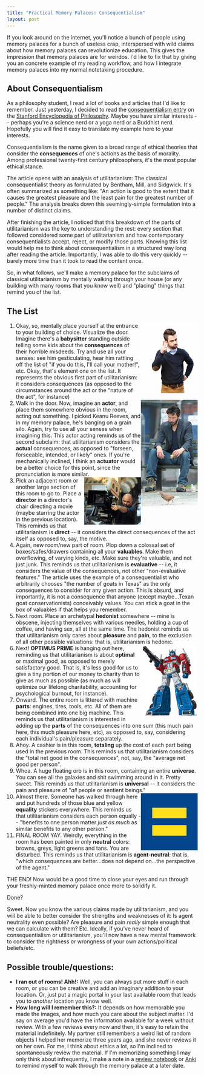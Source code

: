```yaml
---
title: "Practical Memory Palaces: Consequentialism"
layout: post
---
```


If you look around on the internet, you'll notice a bunch of people using memory palaces for a bunch of useless crap, interspersed with wild claims about how memory palaces can revolutionize education. This gives the impression that memory palaces are for weirdos. I'd like to fix that by giving you an concrete example of my reading workflow, and how I integrate memory palaces into my normal notetaking procedure.

## About Consequentialism

As a philosophy student, I read a lot of books and articles that I'd like to remember.  Just yesterday, I decided to read the [consequentialism entry](https://plato.stanford.edu/entries/consequentialism/) on the [Stanford Encyclopedia of Philosophy](https://plato.stanford.edu/entries/consequentialism/).  Maybe you have similar interests -- perhaps you're a science nerd or a yoga nerd or a Buddhist nerd. Hopefully you will find it easy to translate my example here to your interests. 

Consequentialism is the name given to a broad range of ethical theories that consider the **consequences** of one's actions as the basis of morality. Among professional twenty-first century philosophers, it's the most popular ethical stance. 

The article opens with an analysis of utilitarianism: The classical consequentialist theory as formulated by Bentham, Mill, and Sidgwick. It's often summarized as something like: "An action is good to the extent that it causes the greatest pleasure and the least pain for the greatest number of people."  The analysis breaks down this seemingly-simple formulation into a number of distinct claims.

After finishing the article, I noticed that this breakdown of the parts of utilitarianism was the key to understanding the rest: every section that followed considered some part of utilitarianism and how contemporary consequentialists accept, reject, or modify those parts. Knowing this list would help me to think about consequentialism in a structured way long after reading the article. Importantly, I was able to do this very quickly -- barely more time than it took to read the content once.

So, in what follows, we'll make a memory palace for the subclaims of classical utilitarianism by mentally walking through your house (or any building with many rooms that you know well) and "placing" things that remind you of the list.

## The List

1. <img class="sidepic" src="/assets/scolding.jpg" align="right" />Okay, so, mentally place yourself at the entrance to your building of choice. Visualize the door. Imagine there's a **babysitter** standing outside telling some kids about the **consequences** of their horrible misdeeds. Try and use all your senses: see him gesticulating, hear him rattling off the list of "if you do this, I'll call your mother!", etc.  Okay, that's element one on the list. It represents the obvious first part of utilitarianism: it considers consequences (as opposed to the circumstances around the act or the "nature of the act", for instance)
2. <img class="sidepic" src="/assets/keanu.jpg" align="right">Walk in the door. Now, imagine an **actor**, and place them somewhere obvious in the room, acting out something. I picked Keanu Reeves, and in my memory palace, he's banging on a grain silo. Again, try to use all your senses when imagining this. This actor acting reminds us of the second subclaim: that utilitarianism considers the **actual** consequences, as opposed to "forseen, forseeable, intended, or likely" ones. If you're mechanically inclined, I think an **actuator** would be a better choice for this point, since the pronunciation is more similar.
3. <img class="sidepic" src="/assets/director.jpg" align="right">Pick an adjacent room or another large section of this room to go to. Place a **director** in a director's chair directing a movie (maybe starring the actor in the previous location). This reminds us that utilitarianism is **direct** -- it considers the direct consequences of the act itself as opposed to, say, the motive.
4. Again, new room/new part of room. Plop down a colossal set of boxes/safes/drawers containing all your **valuables**. Make them overflowing, of varying kinds, etc. Make sure they're valuable, and not just junk. This reminds us that utilitarianism is **evaluative** -- i.e, it considers the value of the consequences, not other "non-evaluative features." The article uses the example of a consequentialist who arbitrarily chooses "the number of goats in Texas" as the only consequences to consider for any given action.  This is absurd, and importantly, it is not a consequence that anyone (except maybe...Texan goat conservationists) conceivably values. You can stick a goat in the box of valuables if that helps you remember.
5. Next room. Place an archetypal **hedonist** somewhere -- mine is obscene, injecting themselves with various needles, holding a cup of coffee, and having sex, all at the same time. The hedonist reminds us that utilitarianism only cares about **pleasure** and **pain**, to the exclusion of all other possible valuations: that is, utilitarianism is hedonic. 
6. <img class="sidepic" src="/assets/optimus.jpg" align="right">Next!  **OPTIMUS PRIME** is hanging out here, reminding us that utilitarianism is about **optimal** or maximal good, as opposed to merely satisfactory good. That is, it's less good for us to give a tiny portion of our money to charity than to give as much as possible (as much as will optimize our lifelong charitability, accounting for psychological burnout, for instance).
7. Onward. The entire room is littered with machine **parts**: engines, tires, tools, etc. All of them are being combined into one big machine. This reminds us that utilitarianism is interested in adding up the **parts** of the consequences into one sum (this much pain here, this much pleasure here, etc), as opposed to, say, considering each individual's pain/pleasure separately.
8. Ahoy. A cashier is in this room, **totaling** up the cost of each part being used in the previous room. This reminds us that utilitarianism considers the "total net good in the consequences", not, say, the "average net good per person".
9. Whoa. A huge floating orb is in this room, containing an entire **universe**. You can see all the galaxies and shit swimming around in it. Pretty sweet. This reminds us that utilitarianism is **universal** -- it considers the pain and pleasure of "*all* people or sentient beings."
10. <img class="sidepic" src="/assets/equality.png" align="right" />Almost there. Someone has walked through here and put hundreds of those blue and yellow **equality** stickers everywhere. This reminds us that utilitarianism considers each person equally -- "benefits to one person matter *just as much* as similar benefits to any other person."
11. FINAL ROOM YAY. Weirdly, everything in the room has been painted in only **neutral** colors: browns, greys, light greens and tans. You are disturbed. This reminds us that utilitarianism is **agent-neutral**: that is, "which consequences are better...does not depend on...the perspective of the agent."

THE END! Now would be a good time to close your eyes and run through your freshly-minted memory palace once more to solidify it.

Done?

Sweet.  Now you know the various claims made by utilitarianism, and you will be able to better consider the strengths and weaknesses of it: Is agent neutrality even possible? Are pleasure and pain *really* simple enough that we can calculate with them? Etc. Ideally, if you've never heard of consequentialism or utilitarianism, you'll now have a new mental framework to consider the rightness or wrongness of your own actions/political beliefs/etc.

## Possible trouble/questions:

* **I ran out of rooms! Ahh!:** Well, you can always put more stuff in each room, or you can be creative and add an imaginary addition to your location. Or, just put a magic portal in your last available room that leads you to *another* location you know well.
* **How long will I remember this?:** It depends on how memorable you made the images, and how much you care about the subject matter. I'd say on average you'd have the information available for a week without review. With a few reviews every now and then, it's easy to retain the material indefinitely.  My partner still remembers a weird list of random objects I helped her memorize three years ago, and she never reviews it on her own. For me, I think about ethics a lot, so I'm inclined to spontaneously review the material. If I'm memorizing something I may only think about infrequently, I make a note in a [review notebook](http://www.samuraimindonline.com/samurai-notebooks-of-the-mind/) or [Anki](https://apps.ankiweb.net) to remind myself to walk through the memory palace at a later date.
